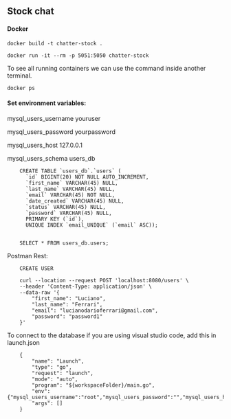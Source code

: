 
## Stock chat

#### Docker
    docker build -t chatter-stock .

    docker run -it --rm -p 5051:5050 chatter-stock

To see all running containers we can use the command inside another terminal.

    docker ps

#### Set environment variables:

mysql_users_username youruser

mysql_users_password yourpassword

mysql_users_host 127.0.0.1

mysql_users_schema users_db

		CREATE TABLE `users_db`.`users` (
		  `id` BIGINT(20) NOT NULL AUTO_INCREMENT,
		  `first_name` VARCHAR(45) NULL,
		  `last_name` VARCHAR(45) NULL,
		  `email` VARCHAR(45) NOT NULL,
		  `date_created` VARCHAR(45) NULL,
		  `status` VARCHAR(45) NULL,
		  `password` VARCHAR(45) NULL,
		  PRIMARY KEY (`id`),
		  UNIQUE INDEX `email_UNIQUE` (`email` ASC));


		SELECT * FROM users_db.users;

Postman Rest:

		CREATE USER

		curl --location --request POST 'localhost:8080/users' \
		--header 'Content-Type: application/json' \
		--data-raw '{
			"first_name": "Luciano",
			"last_name": "Ferrari",
			"email": "lucianodarioferrari@gmail.com",
			"password": "password1"
		}'

To connect to the database if you are using visual studio code, add this in launch.json 

		{
		    "name": "Launch",
		    "type": "go",
		    "request": "launch",
		    "mode": "auto",
		    "program": "${workspaceFolder}/main.go",
		    "env": {"mysql_users_username":"root","mysql_users_password":"","mysql_users_host":"127.0.0.1:3306","mysql_users_schema":"users_db"},
		    "args": []
		}
